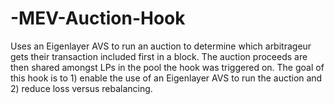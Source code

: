 # -MEV-Auction-Hook
Uses an Eigenlayer AVS to run an auction to determine which arbitrageur gets their transaction included first in a block. The auction proceeds are then shared amongst LPs in the pool the hook was triggered on. The goal of this hook is to 1) enable the use of an Eigenlayer AVS to run the auction and 2) reduce loss versus rebalancing.
